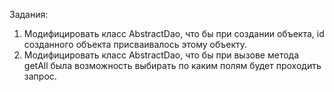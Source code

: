 Задания:
1. Модифицировать класс AbstractDao, что бы при создании объекта, id созданного объекта присваивалось этому объекту.
2. Модифицировать класс AbstractDao, что бы при вызове метода getAll была возможность выбирать по каким полям будет проходить запрос.